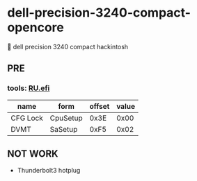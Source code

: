 # dell-precision-3240-compact-opencore
🍎 dell precision 3240 compact hackintosh

## PRE 
### tools: <a href="http://ruexe.blogspot.com/">RU.efi</a> 
| name     | form     | offset| value|
| -------- | -------- | ----- | ---- |
| CFG Lock | CpuSetup | 0x3E  | 0x00 |
| DVMT     | SaSetup  | 0xF5  | 0x02 | 

## NOT WORK
* Thunderbolt3 hotplug
